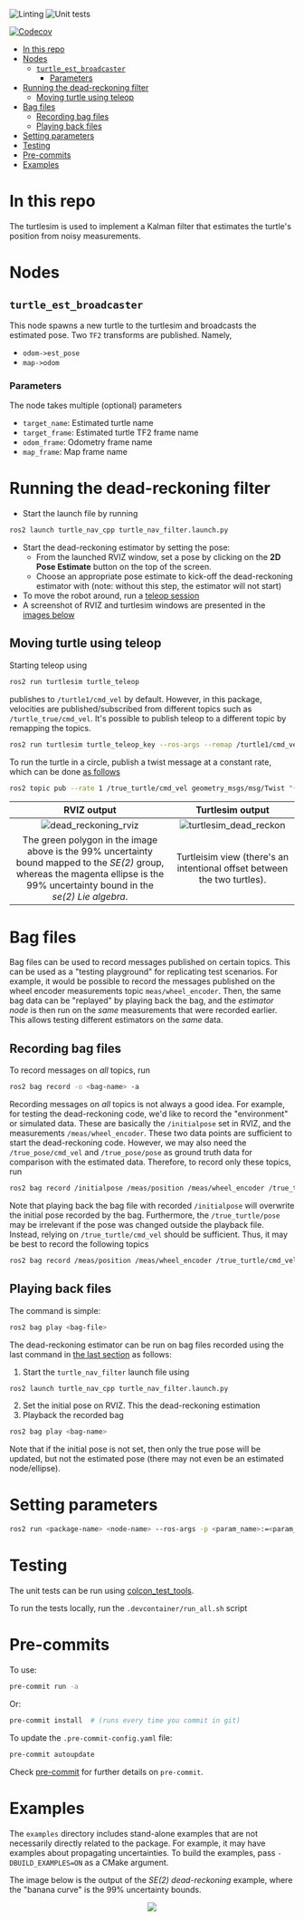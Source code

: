 ![Linting](https://github.com/aalbaali/turtle_nav_cpp/actions/workflows/lint.yml/badge.svg)
![Unit tests](https://github.com/aalbaali/turtle_nav_cpp/actions/workflows/tests.yml/badge.svg)

[![Codecov](https://codecov.io/gh/aalbaali/turtle_nav_cpp/branch/devel/graph/badge.svg?token=ENILSW0ES2)](https://codecov.io/gh/aalbaali/turtle_nav_cpp)

- [In this repo](#in-this-repo)
- [Nodes](#nodes)
  - [`turtle_est_broadcaster`](#turtle_est_broadcaster)
    - [Parameters](#parameters)
- [Running the dead-reckoning filter](#running-the-dead-reckoning-filter)
  - [Moving turtle using teleop](#moving-turtle-using-teleop)
- [Bag files](#bag-files)
  - [Recording bag files](#recording-bag-files)
  - [Playing back files](#playing-back-files)
- [Setting parameters](#setting-parameters)
- [Testing](#testing)
- [Pre-commits](#pre-commits)
- [Examples](#examples)

# In this repo
The turtlesim is used to implement a Kalman filter that estimates the turtle's position from noisy measurements.

# Nodes
## `turtle_est_broadcaster`
This node spawns a new turtle to the turtlesim and broadcasts the estimated pose.
Two `TF2` transforms are published.
Namely,
- `odom->est_pose`
- `map->odom`

### Parameters
The node takes multiple (optional) parameters
- `target_name`: Estimated turtle name
- `target_frame`: Estimated turtle TF2 frame name
- `odom_frame`: Odometry frame name
- `map_frame`: Map frame name

# Running the dead-reckoning filter
- Start the launch file by running
```bash
ros2 launch turtle_nav_cpp turtle_nav_filter.launch.py
```
- Start the dead-reckoning estimator by setting the pose:
  - From the launched RVIZ window, set a pose by clicking on the **2D Pose Estimate** button on the top of the screen.
  - Choose an appropriate pose estimate to kick-off the dead-reckoning estimator with (note: without this step, the estimator will not start)
- To move the robot around, run a [teleop session](#moving-turtle-using-teleop)
- A screenshot of RVIZ and turtlesim windows are presented in the [images below](#dead_reckoning_rviz)
## Moving turtle using teleop
Starting teleop using
```bash
ros2 run turtlesim turtle_teleop
```
publishes to `/turtle1/cmd_vel` by default.
However, in this package, velocities are published/subscribed from different topics such as `/turtle_true/cmd_vel`.
It's possible to publish teleop to a different topic by remapping the topics.
```bash
ros2 run turtlesim turtle_teleop_key --ros-args --remap /turtle1/cmd_vel:=/true_turtle/cmd_vel
```
To run the turtle in a circle, publish a twist message at a constant rate, which can be done [as follows](https://docs.ros.org/en/foxy/Tutorials/Topics/Understanding-ROS2-Topics.html#:~:text=So%2C%20to%20get%20the%20turtle%20to%20keep%20moving%2C%20you%20can%20run%3A)
```bash
ros2 topic pub --rate 1 /true_turtle/cmd_vel geometry_msgs/msg/Twist "{linear: {x: 2.0, y: 0.0, z: 0.0}, angular: {x: 0.0, y: 0.0, z: 1.8}}"
```

RVIZ output             |  Turtlesim output
:-------------------------:|:-------------------------:
![dead_reckoning_rviz](images/dead_reckon_est_se2_covariance_RVIZ.png)  |  ![turtlesim_dead_reckon](images/turtlesim_dead_reckon.png)
The green polygon in the image above is the 99% uncertainty bound mapped to the *SE(2)* group, whereas the magenta ellipse is the 99% uncertainty bound in the *se(2)* *Lie algebra*.| Turtleisim view (there's an intentional offset between the two turtles).

# Bag files
Bag files can be used to record messages published on certain topics.
This can be used as a "testing playground" for replicating test scenarios.
For example, it would be possible to record the messages published on the wheel encoder measurements topic `meas/wheel_encoder`.
Then, the same bag data can be "replayed" by playing back the bag, and the *estimator node* is then run on the *same* measurements that were recorded earlier.
This allows testing different estimators on the *same* data.
## Recording bag files
To record messages on *all* topics, run
```bash
ros2 bag record -o <bag-name> -a
```
Recording messages on *all* topics is not always a good idea.
For example, for testing the dead-reckoning code, we'd like to record the "environment" or simulated data.
These are basically the `/initialpose` set in RVIZ, and the measurements `/meas/wheel_encoder`.
These two data points are sufficient to start the dead-reckoning code.
However, we may also need the `/true_pose/cmd_vel` and `/true_pose/pose` as ground truth data for comparison with the estimated data.
Therefore, to record only these topics, run
```bash
ros2 bag record /initialpose /meas/position /meas/wheel_encoder /true_turtle/cmd_vel /true_turtle/pose
```
Note that playing back the bag file with recorded `/initialpose` will overwrite the initial pose recorded by the bag.
Furthermore, the `/true_turtle/pose` may be irrelevant if the pose was changed outside the playback file. Instead, relying on `/true_turtle/cmd_vel` should be sufficient.
Thus, it may be best to record the following topics
```bash
ros2 bag record /meas/position /meas/wheel_encoder /true_turtle/cmd_vel
```
## Playing back files
The command is simple:
```bash
ros2 bag play <bag-file>
```

The dead-reckoning estimator can be run on bag files recorded using the last command in [the last section](#recording-bag-files) as follows:
1. Start the `turtle_nav_filter` launch file using
```bash
ros2 launch turtle_nav_cpp turtle_nav_filter.launch.py
```
2. Set the initial pose on RVIZ. This the dead-reckoning estimation
3. Playback the recorded bag
```bash
ros2 bag play <bag-name>
```
Note that if the initial pose is not set, then only the true pose will be updated, but not the estimated pose (there may not even be an estimated node/ellipse).


# Setting parameters
```bash
ros2 run <package-name> <node-name> --ros-args -p <param_name>:=<param_value>
```

# Testing
The unit tests can be run using [colcon_test_tools](https://github.com/aalbaali/colcon_test_tools).

To run the tests locally, run the `.devcontainer/run_all.sh` script

# Pre-commits
To use:
```bash
pre-commit run -a
```
Or:
```bash
pre-commit install  # (runs every time you commit in git)
```
To update the `.pre-commit-config.yaml` file:
```bash
pre-commit autoupdate
```
Check [pre-commit](https://pre-commit.com/) for further details on `pre-commit`.

# Examples
The `examples` directory includes stand-alone examples that are not necessarily directly related to the package.
For example, it may have examples about propagating uncertainties.
To build the examples, pass `-DBUILD_EXAMPLES=ON` as a CMake argument.

The image below is the output of the *SE(2) dead-reckoning* example, where the "banana curve" is the 99% uncertainty bounds.
<p align="center">
  <img src="images/example_se2_dead_reckoning.png" />
</p>
